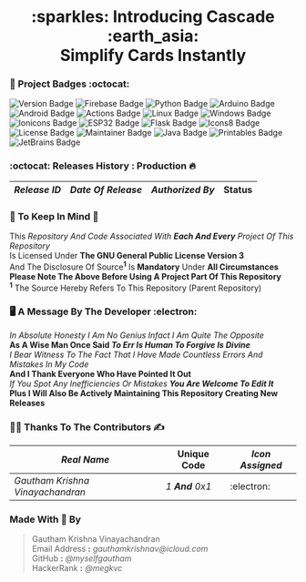<h1 align="center"> :sparkles: Introducing Cascade :earth_asia: <br> Simplify Cards Instantly</h1>

### :milky_way: Project Badges :octocat:
![Version Badge](https://img.shields.io/badge/Version-v1.0_Beta-red?logo=lighthouse)
![Firebase Badge](https://img.shields.io/badge/Powered_By-Firebase-577B8D?logo=firebase&logoColor=ffa611&logoSize=auto)
![Python Badge](https://img.shields.io/badge/Built_Using-Python-yellow?logo=python)
![Arduino Badge](https://img.shields.io/badge/Hardware_Using-Arduino-blue?logo=arduino)
![Android Badge](https://img.shields.io/badge/Application_For-Android-purple?logo=android)
![Actions Badge](https://img.shields.io/badge/CI_CD_Provider-Github_Actions-%23D95F59?logo=githubactions)
![Linux Badge](https://img.shields.io/badge/Development_Environment-Ubuntu_18.04-red?logo=linux)
![Windows Badge](https://img.shields.io/badge/Tested_On-Windows_11-%2303346E?logo=testcafe)
![Ionicons Badge](https://img.shields.io/badge/Icons_From-Ionicons-blue?logo=ionic)
![ESP32 Badge](https://img.shields.io/badge/Hardware_Using-ESP32-blue?logo=espressif)
![Flask Badge](https://img.shields.io/badge/Server_Using-Flask-blue?logo=flask)
![Icons8 Badge](https://img.shields.io/badge/Logos_From-Icons8-lightgreen?logo=icons8)
![License Badge](https://img.shields.io/badge/Licence-GNU_GPL_Revision_3-red?logo=Gnu)
![Maintainer Badge](https://img.shields.io/badge/Maintainer-Gautham_Krishna-blue?logo=github)
![Java Badge](https://img.shields.io/badge/Built_Using-Java-purple?logo=gradle)
![Printables Badge](https://img.shields.io/badge/Stencils_From-Printables-orange?logo=printables)
![JetBrains Badge](https://img.shields.io/badge/Software_Solutions_By-JetBrains-red?logo=jetbrains)



### :octocat: Releases History : Production :fire:
| *Release ID* | *Date Of Release* | *Authorized By* | **Status** |
| ----------- | --------------- | --------------- | ---------- |

### :scroll: To Keep In Mind :art:

This *Repository And Code Associated With **Each And Every** Project Of This Repository* <br>
Is Licensed Under **The GNU General Public License Version 3** <br>
And The Disclosure Of Source<sup>**1**</sup> Is **Mandatory** Under **All Circumstances** <br>
**Please Note The Above Before Using A Project Part Of This Repository** <br>
<sup>**1**</sup> The Source Hereby Refers To This Repository (Parent Repository)

### :desktop_computer: A Message By The Developer :electron:

*In Absolute Honesty I Am No Genius Infact I Am Quite The Opposite* <br>
**As A Wise Man Once Said *To Err Is Human To Forgive Is Divine*** <br>
*I Bear Witness To The Fact That I Have Made Countless Errors And Mistakes In My Code* <br>
**And I Thank Everyone Who Have Pointed It Out** <br>
*If You Spot Any Inefficiencies Or Mistakes **You Are Welcome To Edit It*** <br>
**Plus I Will Also Be Actively Maintaining This Repository Creating New Releases**

### :man_technologist: Thanks To The Contributors :writing_hand:

| *Real Name* | **Unique Code**  | *Icon Assigned* |
| ----------- | -------------- | --------------- |
| *Gautham Krishna Vinayachandran* | *1 **And** 0x1* | :electron: |

### Made With :gift_heart: By

> Gautham Krishna Vinayachandran <br>
> Email Address **:** _gauthamkrishnav@icloud.com_ <br>
> GitHub **:** _@myselfgautham_ <br>
> HackerRank **:** _@megkvc_
